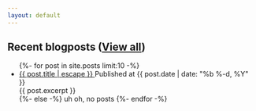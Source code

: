 ```yaml
---
layout: default
---
```


<h2>Recent blogposts (<a class="posts-link" href="{{ '/blog' | relative_url }}">View all</a>)</h2>
<ul class="feed">
  {%- for post in site.posts limit:10 -%}
  <li class="feed-entry">
    <div class="feed-header">  
      <a class="excerpt-title" href="{{ post.url | relative_url }}">
        {{ post.title | escape }}
      </a>
      <span class="published-at">Published at {{ post.date | date: "%b %-d, %Y" }}</span>
    </div>
    <div class="excerpt-content">
      {{ post.excerpt }}
    </div>
  </li>
  {%- else -%}
    uh oh, no posts
  {%- endfor -%}
</ul>


